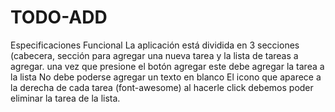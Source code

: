 # TODO-ADD  
Especificaciones Funcional
La aplicación está dividida en 3 secciones (cabecera, sección para agregar una nueva tarea y la lista de tareas a agregar. una vez que presione el botón agregar este debe agregar la tarea a la lista
No debe poderse agregar un texto en blanco
El icono que aparece a la derecha de cada tarea (font-awesome) al hacerle click debemos poder eliminar la tarea de la lista.

